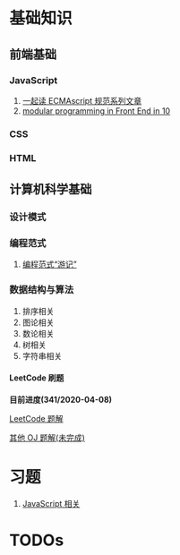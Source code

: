 # 基础知识
## 前端基础
### JavaScript
1. [一起读 ECMAscript 规范系列文章](./integration/es-specification-together.md)
2. [modular programming in Front End in 10]()
### CSS

### HTML

## 计算机科学基础
### 设计模式

### 编程范式
1. [编程范式“游记”]()

### 数据结构与算法
1. 排序相关
2. 图论相关
3. 数论相关
4. 树相关
5. 字符串相关

#### LeetCode 刷题
**目前进度(341/2020-04-08)**

[LeetCode 题解](./algorithms/leetcode-problems/README.md)

[其他 OJ 题解(未完成)]()

# 习题
1. [JavaScript 相关](习题/JavaScript/README.md)


# TODOs